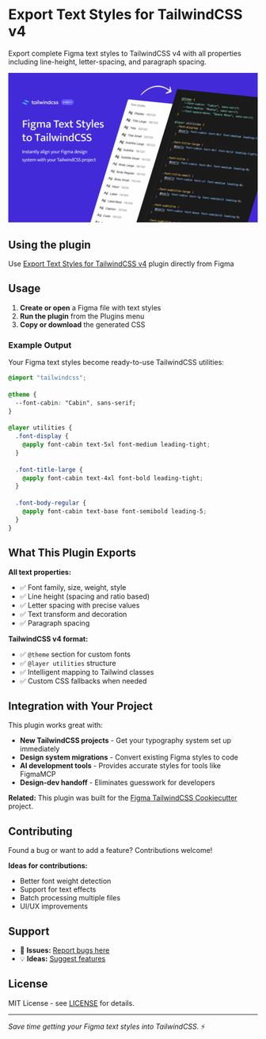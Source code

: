 # Export Text Styles for TailwindCSS v4
Export complete Figma text styles to TailwindCSS v4 with all properties including line-height, letter-spacing, and paragraph spacing.

![Figma Text Styles to TailwindCSS](docs/images/plugin-hero.png)


## Using the plugin
Use [Export Text Styles for TailwindCSS v4](https://www.figma.com/community/plugin/1531407977615884339/export-text-styles-for-tailwindcss-v4) plugin directly from Figma

## Usage

1. **Create or open** a Figma file with text styles
2. **Run the plugin** from the Plugins menu
3. **Copy or download** the generated CSS

### Example Output

Your Figma text styles become ready-to-use TailwindCSS utilities:

```css
@import "tailwindcss";

@theme {
  --font-cabin: "Cabin", sans-serif;
}

@layer utilities {
  .font-display {
    @apply font-cabin text-5xl font-medium leading-tight;
  }
  
  .font-title-large {
    @apply font-cabin text-4xl font-bold leading-tight;
  }
  
  .font-body-regular {
    @apply font-cabin text-base font-semibold leading-5;
  }
}
```

## What This Plugin Exports

**All text properties:**
- ✅ Font family, size, weight, style
- ✅ Line height (spacing and ratio based)
- ✅ Letter spacing with precise values
- ✅ Text transform and decoration
- ✅ Paragraph spacing

**TailwindCSS v4 format:**
- ✅ `@theme` section for custom fonts
- ✅ `@layer utilities` structure
- ✅ Intelligent mapping to Tailwind classes
- ✅ Custom CSS fallbacks when needed

## Integration with Your Project

This plugin works great with:
- **New TailwindCSS projects** - Get your typography system set up immediately
- **Design system migrations** - Convert existing Figma styles to code
- **AI development tools** - Provides accurate styles for tools like FigmaMCP
- **Design-dev handoff** - Eliminates guesswork for developers

**Related:** This plugin was built for the [Figma TailwindCSS Cookiecutter](https://github.com/alfrankl1/figma-tailwind-cookiecutter) project.

## Contributing

Found a bug or want to add a feature? Contributions welcome!

**Ideas for contributions:**
- Better font weight detection
- Support for text effects
- Batch processing multiple files
- UI/UX improvements

## Support

- 🐛 **Issues:** [Report bugs here](https://github.com/alfrankl1/figma-tailwind-text-styles/issues)
- 💡 **Ideas:** [Suggest features](https://github.com/alfrankl1/figma-tailwind-text-styles/discussions)

## License

MIT License - see [LICENSE](LICENSE) for details.

---

*Save time getting your Figma text styles into TailwindCSS.* ⚡
